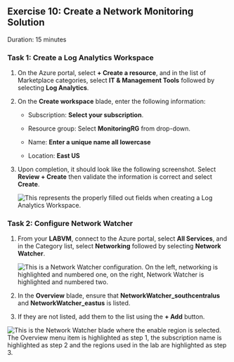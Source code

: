 ## Exercise 10: Create a Network Monitoring Solution

Duration: 15 minutes

### Task 1: Create a Log Analytics Workspace

1.  On the Azure portal, select **+ Create a resource**, and in the list of Marketplace categories, select **IT & Management Tools** followed by selecting **Log Analytics**.

2.  On the **Create workspace** blade, enter the following information:

     -  Subscription: **Select your subscription**.

    -  Resource group: Select **MonitoringRG** from drop-down.

    -  Name: **Enter a unique name all lowercase**

    -  Location: **East US**

3.  Upon completion, it should look like the following screenshot. Select **Review + Create** then validate the information is correct and select **Create**.

    ![This represents the properly filled out fields when creating a Log Analytics Workspace.](images/Hands-onlabstep-by-step-Enterprise-classnetworkinginAzureimages/media/image160.png "Create Log Analytics Workspace")

### Task 2: Configure Network Watcher

1.  From your **LABVM**, connect to the Azure portal, select **All Services**, and in the Category list, select **Networking** followed by selecting **Network Watcher**.

    ![This is a Network Watcher configuration. On the left, networking is highlighted and numbered one, on the right, Network Watcher is highlighted and numbered two.](images/Hands-onlabstep-by-step-Enterprise-classnetworkinginAzureimages/media/image161.png "All Services blade")

2.  In the **Overview** blade, ensure that **NetworkWatcher_southcentralus** and **NetworkWatcher_eastus** is listed.

3.   If they are not listed, add them to the list using the **+ Add** button.

   ![This is the Network Watcher blade where the enable region is selected. The Overview menu item is highlighted as step 1, the subscription name is highlighted as step 2 and the regions used in the lab are highlighted as step 3.](images/Hands-onlabstep-by-step-Enterprise-classnetworkinginAzureimages/media/image162.png "Network Watcher Overview blade")

